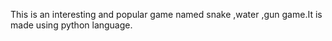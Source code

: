 This is an interesting and popular game named snake ,water ,gun game.It is made using python language.
